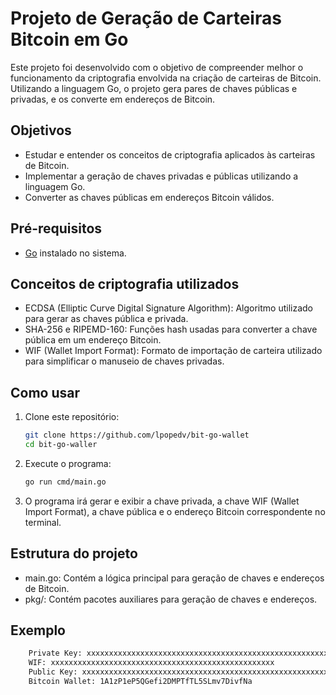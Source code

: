 # Projeto de Geração de Carteiras Bitcoin em Go

Este projeto foi desenvolvido com o objetivo de compreender melhor o funcionamento da criptografia envolvida na criação de carteiras de Bitcoin. Utilizando a linguagem Go, o projeto gera pares de chaves públicas e privadas, e os converte em endereços de Bitcoin.

## Objetivos

- Estudar e entender os conceitos de criptografia aplicados às carteiras de Bitcoin.
- Implementar a geração de chaves privadas e públicas utilizando a linguagem Go.
- Converter as chaves públicas em endereços Bitcoin válidos.

## Pré-requisitos

- [Go](https://golang.org/dl/) instalado no sistema.

## Conceitos de criptografia utilizados

- ECDSA (Elliptic Curve Digital Signature Algorithm): Algoritmo utilizado para gerar as chaves pública e privada.
- SHA-256 e RIPEMD-160: Funções hash usadas para converter a chave pública em um endereço Bitcoin.
- WIF (Wallet Import Format): Formato de importação de carteira utilizado para simplificar o manuseio de chaves privadas.

## Como usar

1. Clone este repositório:
   ```sh
   git clone https://github.com/lpopedv/bit-go-wallet
   cd bit-go-waller
   ```

2. Execute o programa:
    ```sh
    go run cmd/main.go
    ```

3. O programa irá gerar e exibir a chave privada, a chave WIF (Wallet Import Format), a chave pública e o endereço Bitcoin correspondente no terminal.

## Estrutura do projeto
- main.go: Contém a lógica principal para geração de chaves e endereços de Bitcoin.
- pkg/: Contém pacotes auxiliares para geração de chaves e endereços.

## Exemplo
```sh
    Private Key: xxxxxxxxxxxxxxxxxxxxxxxxxxxxxxxxxxxxxxxxxxxxxxxxxxxxxxxxxxxxxxxx 
    WIF: xxxxxxxxxxxxxxxxxxxxxxxxxxxxxxxxxxxxxxxxxxxxxxxxxx 
    Public Key: xxxxxxxxxxxxxxxxxxxxxxxxxxxxxxxxxxxxxxxxxxxxxxxxxxxxxxxxxxxxxxxxxxxxxxxxxxxxxxxxxxxxxxxxxxxxxxxxxxxxxxxxxxxxxxxxxxxxxxxxxxxxxxxx 
    Bitcoin Wallet: 1A1zP1eP5QGefi2DMPTfTL5SLmv7DivfNa
```


